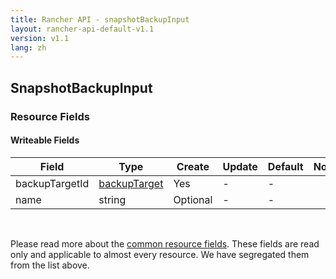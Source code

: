 ```yaml
---
title: Rancher API - snapshotBackupInput
layout: rancher-api-default-v1.1
version: v1.1
lang: zh
---
```


## SnapshotBackupInput



### Resource Fields

#### Writeable Fields

Field | Type | Create | Update | Default | Notes
---|---|---|---|---|---
backupTargetId | [backupTarget]({{site.baseurl}}/rancher/{{page.version}}/{{page.lang}}/api/api-resources/backupTarget/) | Yes | - | - | 
name | string | Optional | - | - | 



<br>

Please read more about the [common resource fields]({{site.baseurl}}/rancher/{{page.version}}/{{page.lang}}/api/common/). These fields are read only and applicable to almost every resource. We have segregated them from the list above.





